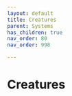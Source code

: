```yaml
---
layout: default
title: Creatures
parent: Systems
has_children: true
nav_order: 80
nav_order: 998

---
```


# Creatures


